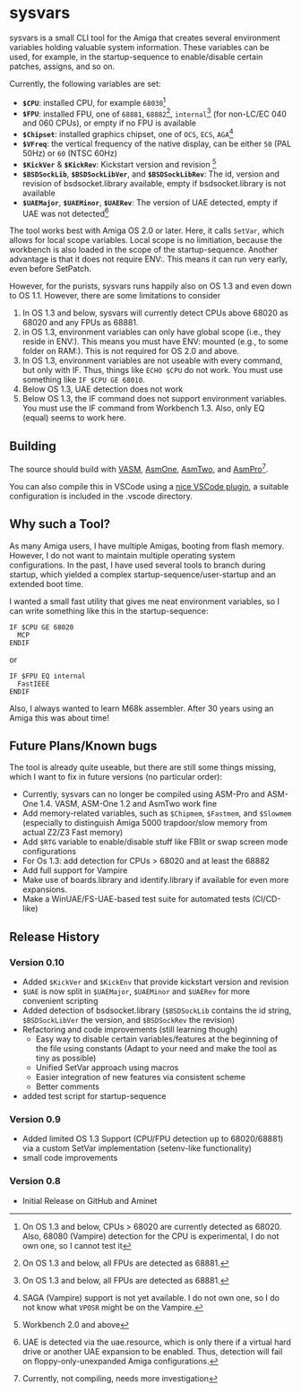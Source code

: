 # sysvars

sysvars is a small CLI tool for the Amiga that creates several environment variables holding valuable system information. These variables can be used, for example, in the startup-sequence to enable/disable certain patches, assigns, and so on.

Currently, the following variables are set:
- **``$CPU``**: installed CPU, for example ``68030``[^1]
- **``$FPU``**: installed FPU, one of ``68881``, ``68882``[^2], ``internal``[^2] (for non-LC/EC 040 and 060 CPUs), or empty if no FPU is available
- **``$Chipset``**: installed graphics chipset, one of ``OCS``, ``ECS``, ``AGA``[^3]
- **``$VFreq``**: the vertical frequency of the native display, can be either ``50`` (PAL 50Hz) or ``60`` (NTSC 60Hz)
- **``$KickVer``** & **``$KickRev``**: Kickstart version and revision [^4]
- **``$BSDSockLib``**, **``$BSDSockLibVer``**, and **``$BSDSockLibRev``**: The id, version and revision of bsdsocket.library available, empty if bsdsocket.library is not available
- **``$UAEMajor``**, **``$UAEMinor``**, **``$UAERev``**: The version of UAE detected, empty if UAE was not detected[^5]

The tool works best with Amiga OS 2.0 or later. Here, it calls ``SetVar``, which allows for local scope variables. Local scope is no limitiation, because the workbench is also loaded in the scope of the startup-sequence. Another advantage is that it does not require ENV:. This means it can run very early, even before SetPatch.

However, for the purists, sysvars runs happily also on OS 1.3 and even down to OS 1.1. However, there are some limitations to consider
1. In OS 1.3 and below, sysvars will currently detect CPUs above 68020 as 68020 and any FPUs as 68881.
2. in OS 1.3, environment variables can only have global scope (i.e., they reside in ENV:). This means you must have ENV: mounted (e.g., to some folder on RAM:). This is not required for OS 2.0 and above.
3. In OS 1.3, environment variables are not useable with every command, but only with IF. Thus, things like ``ECHO $CPU`` do not work. You must use something like ``IF $CPU GE 68010``.
4. Below OS 1.3, UAE detection does not work
5. Below OS 1.3, the IF command does not support environment variables. You must use the IF command from Workbench 1.3. Also, only EQ (equal) seems to work here.

[^1]: On OS 1.3 and below, CPUs > 68020 are currently detected as 68020. Also, 68080 (Vampire) detection for the CPU is experimental, I do not own one, so I cannot test it
[^2]: On OS 1.3 and below, all FPUs are detected as 68881.
[^3]: SAGA (Vampire) support is not yet available. I do not own one, so I do not know what ``VPOSR`` might be on the Vampire.
[^4]: Workbench 2.0 and above 
[^5]: UAE is detected via the uae.resource, which is only there if a virtual hard drive or another UAE expansion to be enabled. Thus, detection will fail on floppy-only-unexpanded Amiga configurations.

## Building

The source should build with [VASM](http://www.compilers.de/vasm.html), [AsmOne](http://www.theflamearrows.info/documents/asmone.html), [AsmTwo](http://coppershade.org/articles/Code/Tools/AsmTwo/), and [AsmPro](https://aminet.net/package/dev/asm/ASMPro1.19)[^6].

You can also compile this in VSCode using a [nice VSCode plugin](https://github.com/prb28/vscode-amiga-assembly), a suitable configuration is included in the .vscode directory.

[^6]: Currently, not compiling, needs more investigation

## Why such a Tool?

As many Amiga users, I have multiple Amigas, booting from flash memory. However, I do not want to maintain multiple operating system configurations. In the past, I have used several tools to branch during startup, which yielded a complex startup-sequence/user-startup and an extended boot time.

I wanted a small fast utility that gives me neat environment variables, so I can write something like this in the startup-sequence:

```
IF $CPU GE 68020
  MCP
ENDIF
```

or

```
IF $FPU EQ internal
  FastIEEE
ENDIF
```

Also, I always wanted to learn M68k assembler. After 30 years using an Amiga this was about time!

## Future Plans/Known bugs

The tool is already quite useable, but there are still some things missing, which I want to fix in future versions (no particular order):

- Currently, sysvars can no longer be compiled using ASM-Pro and ASM-One 1.4. VASM, ASM-One 1.2 and AsmTwo work fine
- Add memory-related variables, such as ``$Chipmem``, ``$Fastmem``, and ``$Slowmem`` (especially to distinguish Amiga 5000 trapdoor/slow memory from actual Z2/Z3 Fast memory)
- Add ``$RTG`` variable to enable/disable stuff like FBlit or swap screen mode configurations
- For Os 1.3: add detection for CPUs > 68020 and at least the 68882
- Add full support for Vampire
- Make use of boards.library and identify.library if available for even more expansions.
- Make a WinUAE/FS-UAE-based test suite for automated tests (CI/CD-like)

## Release History
### Version 0.10
- Added ``$KickVer`` and ``$KickEnv`` that provide kickstart version and revision
- ``$UAE`` is now split in ``$UAEMajor``, ``$UAEMinor`` and ``$UAERev`` for more convenient scripting
- Added detection of bsdsocket.library (``$BSDSockLib`` contains the id string, ``$BSDSockLibVer`` the version, and ``$BSDSockRev`` the revision)
- Refactoring and code improvements (still learning though)
  - Easy way to disable certain variables/features at the beginning of the file using constants (Adapt to your need and make the tool as tiny as possible)
  - Unified SetVar approach using macros
  - Easier integration of new features via consistent scheme
  - Better comments
- added test script for startup-sequence
### Version 0.9
- Added limited OS 1.3 Support (CPU/FPU detection up to 68020/68881) via a custom SetVar implementation (setenv-like functionality)
- small code improvements
### Version 0.8
- Initial Release on GitHub and Aminet